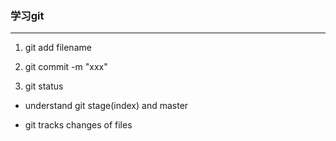 ### 学习git
---
1. git add filename


2. git commit -m "xxx"
3. git status  

+ understand git stage(index) and master


+ git tracks changes of files